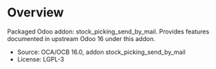 # Overview

Packaged Odoo addon: stock_picking_send_by_mail. Provides features documented in upstream Odoo 16 under this addon.

- Source: OCA/OCB 16.0, addon stock_picking_send_by_mail
- License: LGPL-3
